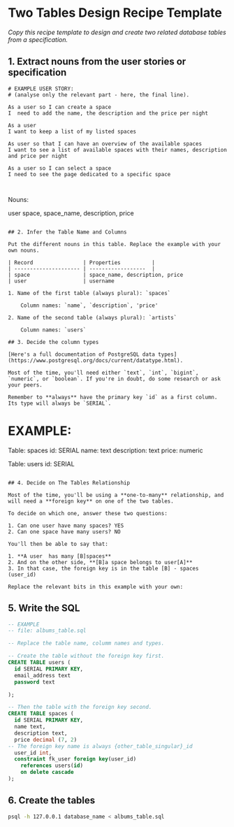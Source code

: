 # Two Tables Design Recipe Template

_Copy this recipe template to design and create two related database tables from a specification._

## 1. Extract nouns from the user stories or specification

```
# EXAMPLE USER STORY:
# (analyse only the relevant part - here, the final line).

As a user so I can create a space 
I  need to add the name, the description and the price per night

As a user 
I want to keep a list of my listed spaces

As user so that I can have an overview of the available spaces
I want to see a list of available spaces with their names, description and price per night

As a user so I can select a space 
I need to see the page dedicated to a specific space



```
Nouns:

user space, space_name, description, price
```

## 2. Infer the Table Name and Columns

Put the different nouns in this table. Replace the example with your own nouns.

| Record                | Properties          |
| --------------------- | ------------------  |
| space                 | space_name, description, price
| user                  | username

1. Name of the first table (always plural): `spaces` 

    Column names: `name`, `description`, 'price'

2. Name of the second table (always plural): `artists` 

    Column names: `users`

## 3. Decide the column types

[Here's a full documentation of PostgreSQL data types](https://www.postgresql.org/docs/current/datatype.html).

Most of the time, you'll need either `text`, `int`, `bigint`, `numeric`, or `boolean`. If you're in doubt, do some research or ask your peers.

Remember to **always** have the primary key `id` as a first column. Its type will always be `SERIAL`.

```
# EXAMPLE:

Table: spaces
id: SERIAL
name: text
description: text
price: numeric

Table: users
id: SERIAL

```

## 4. Decide on The Tables Relationship

Most of the time, you'll be using a **one-to-many** relationship, and will need a **foreign key** on one of the two tables.

To decide on which one, answer these two questions:

1. Can one user have many spaces? YES
2. Can one space have many users? NO

You'll then be able to say that:

1. **A user  has many [B]spaces**
2. And on the other side, **[B]a space belongs to user[A]**
3. In that case, the foreign key is in the table [B] - spaces (user_id)

Replace the relevant bits in this example with your own:

```

## 5. Write the SQL

```sql
-- EXAMPLE
-- file: albums_table.sql

-- Replace the table name, columm names and types.

-- Create the table without the foreign key first.
CREATE TABLE users (
  id SERIAL PRIMARY KEY,
  email_address text
  password text

);

-- Then the table with the foreign key second.
CREATE TABLE spaces (
  id SERIAL PRIMARY KEY,
  name text,
  description text,
  price decimal (7, 2)
-- The foreign key name is always {other_table_singular}_id
  user_id int,
  constraint fk_user foreign key(user_id)
    references users(id)
    on delete cascade
);

```

## 6. Create the tables

```bash
psql -h 127.0.0.1 database_name < albums_table.sql
```